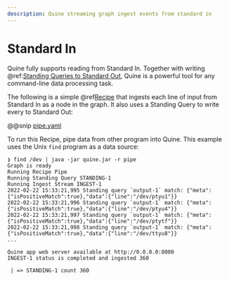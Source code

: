 ```yaml
---
description: Quine streaming graph ingest events from standard in
---
```

# Standard In

Quine fully supports reading from Standard In. Together with writing @ref:[Standing Queries to Standard Out](../writing-standing-queries.md), Quine is a powerful tool for any command-line data processing task.

The following is a simple @ref[Recipe](../../core-concepts/about-recipes.md) that ingests each line of input from Standard In as a node in the graph. It also uses a Standing Query to write every to Standard Out:

@@snip [pipe.yaml]($quine$/recipes/pipe.yaml)

To run this Recipe, pipe data from other program into Quine. This example uses the Unix `find` program as a data source:

```
❯ find /dev | java -jar quine.jar -r pipe
Graph is ready
Running Recipe Pipe
Running Standing Query STANDING-1
Running Ingest Stream INGEST-1
2022-02-22 15:33:21,995 Standing query `output-1` match: {"meta":{"isPositiveMatch":true},"data":{"line":"/dev/ptyu1"}}
2022-02-22 15:33:21,996 Standing query `output-1` match: {"meta":{"isPositiveMatch":true},"data":{"line":"/dev/ptyu4"}}
2022-02-22 15:33:21,997 Standing query `output-1` match: {"meta":{"isPositiveMatch":true},"data":{"line":"/dev/ptytf"}}
2022-02-22 15:33:21,998 Standing query `output-1` match: {"meta":{"isPositiveMatch":true},"data":{"line":"/dev/ttyu8"}}
...

Quine app web server available at http://0.0.0.0:8080
INGEST-1 status is completed and ingested 360

 | => STANDING-1 count 360
```
